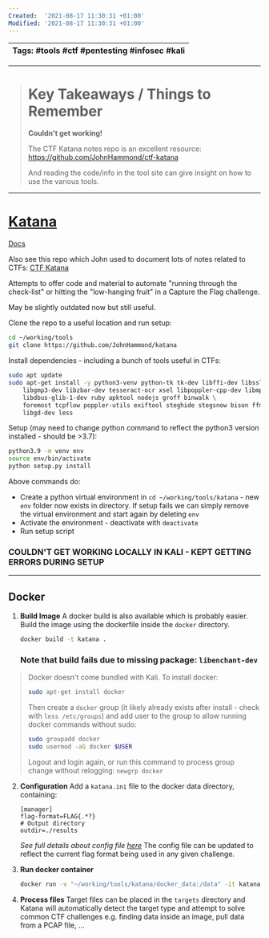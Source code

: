```yaml
---
Created:  '2021-08-17 11:30:31 +01:00'
Modified: '2021-08-17 11:30:31 +01:00'
---
```


| Tags: #tools #ctf #pentesting #infosec #kali |
| ----- |

---

> # Key Takeaways / Things to Remember
> **Couldn't get working!**
> 
> The CTF Katana notes repo is an excellent resource: 
> https://github.com/JohnHammond/ctf-katana
>
> And reading the code/info in the tool site can give insight on how to use the various tools.

---
# [Katana](https://github.com/JohnHammond/katana)
[Docs](https://ctf-katana.readthedocs.io/en/latest/installation.html)

Also see this repo which John used to document lots of notes related to CTFs: 
[CTF Katana](https://github.com/JohnHammond/ctf-katana)

Attempts to offer code and material to automate "running through the check-list" or hitting the "low-hanging fruit" in a Capture the Flag challenge.

May be slightly outdated now but still useful.

Clone the repo to a useful location and run setup:
```bash
cd ~/working/tools
git clone https://github.com/JohnHammond/katana
```

Install dependencies - including a bunch of tools useful in CTFs:
```bash
sudo apt update
sudo apt-get install -y python3-venv python-tk tk-dev libffi-dev libssl-dev pandoc \
	libgmp3-dev libzbar-dev tesseract-ocr xsel libpoppler-cpp-dev libmpc-dev \
	libdbus-glib-1-dev ruby apktool nodejs groff binwalk \
	foremost tcpflow poppler-utils exiftool steghide stegsnow bison ffmpeg \
	libgd-dev less
```

Setup (may need to change python command to reflect the python3 version installed - should be >3.7):
```bash
python3.9 -m venv env
source env/bin/activate
python setup.py install
```
Above commands do:
- Create a python virtual environment in `cd ~/working/tools/katana`  - new `env` folder now exists in directory.
	If setup fails we can simply remove the virtual environment and start again by deleting `env`
- Activate the environment - deactivate with `deactivate`
- Run setup script

### COULDN'T GET WORKING LOCALLY IN KALI - KEPT GETTING ERRORS DURING SETUP

---

## Docker

1. **Build Image**
	A docker build is also available which is probably easier. Build the image using the dockerfile inside the `docker` directory.
	```bash
	docker build -t katana .
	```

	### Note that build fails due to missing package: `libenchant-dev`

> Docker doesn't come bundled with Kali. 
> To install docker:
>```bash
>sudo apt-get install docker
>```
> Then create a `docker` group (it likely already exists after install - check with `less /etc/groups`) and add user to the group to allow running docker commands without sudo:
>```bash
> sudo groupadd docker
> sudo usermod -aG docker $USER
>```
> Logout and login again, or run this command to process group change without relogging: `newgrp docker`

2. **Configuration**
	Add a `katana.ini` file to the docker data directory, containing:
	```
	[manager]
	flag-format=FLAG{.*?}
	# Output directory
	outdir=./results
	```
	*See full details about config file [here](https://ctf-katana.readthedocs.io/en/latest/getting-started.html#configuration)*
	The config file can be updated to reflect the current flag format being used in any given challenge. 

3. **Run docker container**
	```bash
	docker run -v "~/working/tools/katana/docker_data:/data" -it katana
	```

4. **Process files**
	Target files can be placed in the `targets` directory and Katana will automatically detect the target type and attempt to solve common CTF challenges e.g. finding data inside an image, pull data from a PCAP file, ...